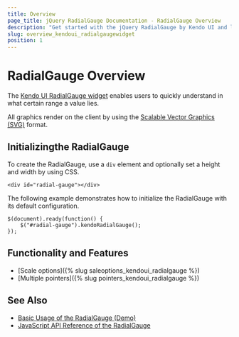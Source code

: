 ```yaml
---
title: Overview
page_title: jQuery RadialGauge Documentation - RadialGauge Overview
description: "Get started with the jQuery RadialGauge by Kendo UI and learn how to create, initialize, and enable the widget."
slug: overview_kendoui_radialgaugewidget
position: 1
---
```


# RadialGauge Overview

The [Kendo UI RadialGauge widget](https://demos.telerik.com/kendo-ui/radial-gauge/index) enables users to quickly understand in what certain range a value lies.

All graphics render on the client by using the [Scalable Vector Graphics (SVG)](https://en.wikipedia.org/wiki/Scalable_Vector_Graphics) format.

## Initializingthe RadialGauge

To create the RadialGauge, use a `div` element and optionally set a height and width by using CSS.

    <div id="radial-gauge"></div>

The following example demonstrates how to initialize the RadialGauge with its default configuration.

	$(document).ready(function() {
    	$("#radial-gauge").kendoRadialGauge();
   	});

## Functionality and Features

* [Scale options]({% slug saleoptions_kendoui_radialgauge %})
* [Multiple pointers]({% slug pointers_kendoui_radialgauge %})

## See Also

* [Basic Usage of the RadialGauge (Demo)](https://demos.telerik.com/kendo-ui/radial-gauge/index)
* [JavaScript API Reference of the RadialGauge](/api/javascript/dataviz/ui/radialgauge)
